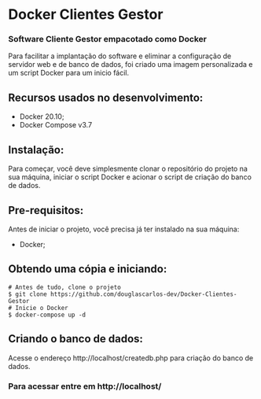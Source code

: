 # Docker Clientes Gestor
### Software Cliente Gestor empacotado como Docker

Para facilitar a implantação do software e eliminar a configuração de servidor web e de banco de dados, foi criado uma imagem personalizada e um script Docker para um inicio fácil.

## Recursos usados no desenvolvimento:

- Docker 20.10;
- Docker Compose v3.7

## Instalação:

Para começar, você deve simplesmente clonar o repositório do projeto na sua máquina, iniciar o script Docker e acionar o script de criação do banco de dados.

## Pre-requisitos:

Antes de iniciar o projeto, você precisa já ter instalado na sua máquina:

- Docker;

## Obtendo uma cópia e iniciando:

```shell
# Antes de tudo, clone o projeto
$ git clone https://github.com/douglascarlos-dev/Docker-Clientes-Gestor
# Inicie o Docker
$ docker-compose up -d
```

## Criando o banco de dados:

Acesse o endereço http://localhost/createdb.php para criação do banco de dados.

### Para acessar entre em http://localhost/